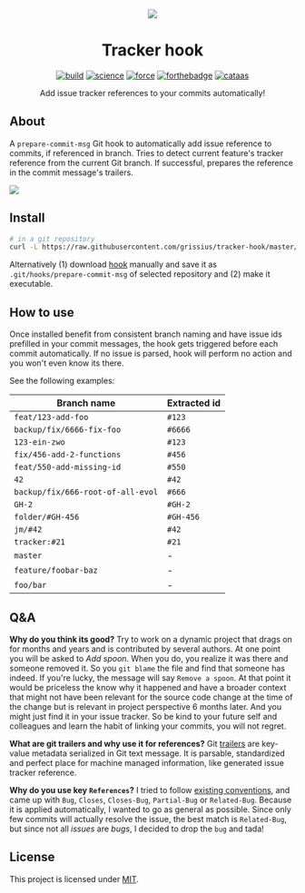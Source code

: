 <div align="center">

<img src="https://media1.tenor.com/images/4a5dcfcd22b47759b5e5729d48abc92c/tenor.gif?itemid=5532602" />

# Tracker hook

[![build](https://forthebadge.com/images/badges/fuck-it-ship-it.svg)](https://travis-ci.com/grissius/tracker-hook/builds)
[![science](https://forthebadge.com/images/badges/built-with-science.svg)](https://en.wikipedia.org/wiki/Science)
[![force](https://forthebadge.com/images/badges/powered-by-electricity.svg)](https://www.starwars.com/databank/force-lightning)
[![forthebadge](https://forthebadge.com/images/badges/uses-badges.svg)](https://forthebadge.com)
[![cataas](https://forthebadge.com/images/badges/contains-cat-gifs.svg)](https://cataas.com/)

Add issue tracker references to your commits automatically!

</div>

## About

A `prepare-commit-msg` Git hook to automatically add issue reference to commits, if referenced in branch.
Tries to detect current feature's tracker reference from the current Git branch.
If successful, prepares the reference in the commit message's trailers.

![](https://i.imgur.com/L4BasUu.gif)

## Install

```bash
# in a git repository
curl -L https://raw.githubusercontent.com/grissius/tracker-hook/master/scripts/install.sh | bash
```

Alternatively (1) download [hook](https://raw.githubusercontent.com/grissius/tracker-hook/master/lib/hook.sh) manually and save it as `.git/hooks/prepare-commit-msg` of selected repository and (2) make it executable.

## How to use

Once installed benefit from consistent branch naming and have issue ids prefilled in your commit messages, the hook gets triggered before each commit automatically.
If no issue is parsed, hook will perform no action and you won't even know its there.

See the following examples:

| Branch name                       | Extracted id |
| --------------------------------- | ------------ |
| `feat/123-add-foo`                | `#123`       |
| `backup/fix/6666-fix-foo`         | `#6666`      |
| `123-ein-zwo`                     | `#123`       |
| `fix/456-add-2-functions`         | `#456`       |
| `feat/550-add-missing-id`         | `#550`       |
| `42`                              | `#42`        |
| `backup/fix/666-root-of-all-evol` | `#666`       |
| `GH-2`                            | `#GH-2`      |
| `folder/#GH-456`                  | `#GH-456`    |
| `jm/#42`                          | `#42`        |
| `tracker:#21`                     | `#21`        |
| `master`                          | -            |
| `feature/foobar-baz`              | -            |
| `foo/bar`                         | -            |

## Q&A

**Why do you think its good?**
Try to work on a dynamic project that drags on for months and years and is contributed by several authors. At one point you will be asked to _Add spoon_. When you do, you realize it was there and someone removed it. So you `git blame` the file and find that someone has indeed. If you're lucky, the message will say `Remove a spoon`. At that point it would be priceless the know why it happened and have a broader context that might not have been relevant for the source code change at the time of the change but is relevant in project perspective 6 months later. And you might just find it in your issue tracker. So be kind to your future self and colleagues and learn the habit of linking your commits, you will not regret.

**What are git trailers and why use it for references?**
Git [trailers](https://git-scm.com/docs/git-interpret-trailers) are key-value metadata serialized in Git text message. It is parsable, standardized and perfect place for machine managed information, like generated issue tracker reference.

**Why do you use key `References`?**
I tried to follow [existing conventions](https://git.wiki.kernel.org/index.php/CommitMessageConventions), and came up with `Bug`, `Closes`, `Closes-Bug`, `Partial-Bug` or `Related-Bug`. Because it is applied automatically, I wanted to go as general as possible. Since only few commits will actually resolve the issue, the best match is `Related-Bug`, but since not all _issues_ are _bugs_, I decided to drop the `bug` and tada!

## License

This project is licensed under [MIT](./LICENSE).
